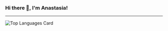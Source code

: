 ### Hi there 👋, I'm Anastasia!

<!--
**iamanastasiamg/iamanastasiamg** is a ✨ _special_ ✨ repository because its `README.md` (this file) appears on your GitHub profile.

Here are some ideas to get you started:

- 🔭 I’m currently working on ...
- 🌱 I’m currently learning ...
- 👯 I’m looking to collaborate on ...
- 🤔 I’m looking for help with ...
- 💬 Ask me about ...
- 📫 How to reach me: ...
- 😄 Pronouns: ...
- ⚡ Fun fact: ...
-->

---

![Top Languages Card](https://github-readme-stats.vercel.app/api/top-langs/?username=shinokada&layout=compact)
